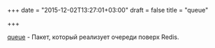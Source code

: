 +++
date = "2015-12-02T13:27:01+03:00"
draft = false
title = "queue"

+++

<p><a href="https://github.com/kavehmz/queue">queue</a>&nbsp;- Пакет, который реализует очереди поверх Redis.</p>

